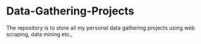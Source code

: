 # Data-Gathering-Projects
The repository is to store all my personal data gathering projects using web scraping, data mining etc.,
